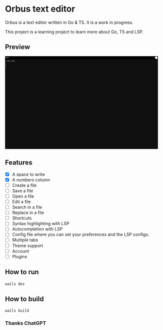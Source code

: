 # Orbus text editor

Orbus is a text editor written in Go & TS. It is a work in progress.

This project is a learning project to learn more about Go, TS and LSP.

## Preview

![alpha](./images/alpha.png)

## Features

* [x] A space to write
* [x] A numbers column
* [ ] Create a file
* [ ] Save a file
* [ ] Open a file
* [ ] Edit a file
* [ ] Search in a file
* [ ] Replace in a file
* [ ] Shortcuts
* [ ] Syntax highlighting with LSP
* [ ] Autocompletion with LSP
* [ ] Config file where you can set your preferences and the LSP configs.
* [ ] Multiple tabs
* [ ] Theme support
* [ ] Account
* [ ] Plugins

## How to run

```bash
wails dev
```

## How to build

```bash
wails build
```

### Thanks ChatGPT
